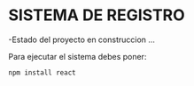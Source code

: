<h1>SISTEMA DE REGISTRO</h1>

-Estado del proyecto en construccion ...

Para ejecutar el sistema debes poner:

``` npm install react ```
